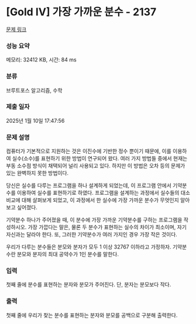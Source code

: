 # [Gold IV] 가장 가까운 분수 - 2137 

[문제 링크](https://www.acmicpc.net/problem/2137) 

### 성능 요약

메모리: 32412 KB, 시간: 84 ms

### 분류

브루트포스 알고리즘, 수학

### 제출 일자

2025년 1월 10일 17:47:56

### 문제 설명

<p>컴퓨터가 기본적으로 지원하는 것은 이진수에 기반한 정수 뿐이기 때문에, 이를 이용하여 실수(소수)를 표현하기 위한 방법이 연구되어 왔다. 여러 가지 방법들 중에서 현재는 부동 소수점 방식이 채택되어 널리 사용되고 있다. 하지만 이 방법은 오차 등의 문제가 있는 완벽하지 못한 방법이다.</p>

<p>당신은 실수를 다루는 프로그램을 하나 설계하게 되었는데, 이 프로그램 안에서 기약분수를 이용하여 실수를 표현하기로 하였다. 프로그램을 설계하는 과정에서 실수들의 대소 비교에 대해 살펴보게 되었고, 이 과정에서 한 실수에 가장 가까운 분수가 무엇인지 알아보고 싶어졌다.</p>

<p>기약분수 하나가 주어졌을 때, 이 분수에 가장 가까운 기약분수를 구하는 프로그램을 작성하시오. 가장 가깝다는 말은, 물론 두 분수가 표현하는 실수의 차이가 최소이며, 자기 자신과는 달라야 한다. 또, 그러한 기약분수가 여러 가지인 경우 가장 작은 것이다.</p>

<p>우리가 다루는 분수들은 분모와 분자가 모두 1 이상 32767 이하라고 가정하자. 기약분수란 분모와 분자의 최대 공약수가 1인 분수를 말한다.</p>

### 입력 

 <p>첫째 줄에 분수를 표현하는 분자와 분모가 주어진다. 단, 분자는 분모보다 작다.</p>

### 출력 

 <p>첫째 줄에 우리가 찾는 분수를 표현하는 분자와 분모를 공백으로 구분해 출력한다.</p>


